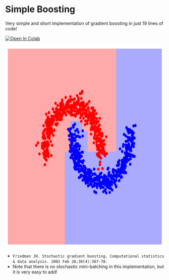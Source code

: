 # Simple Boosting

Very simple and short implementation of gradient boosting in just 19 lines of code!

[![Open In Colab](https://colab.research.google.com/assets/colab-badge.svg)](https://colab.research.google.com/github/senya-ashukha/simple-boosting/blob/master/simple-boosting.ipynb)

<p align="center">
<img height="640" src="sgb.png"/>
</p>

- `Friedman JH. Stochastic gradient boosting. Computational statistics & data analysis. 2002 Feb 28;38(4):367-78.`
- Note that there is no stochastic mini-batching in this implementation, but it is very easy to add!
